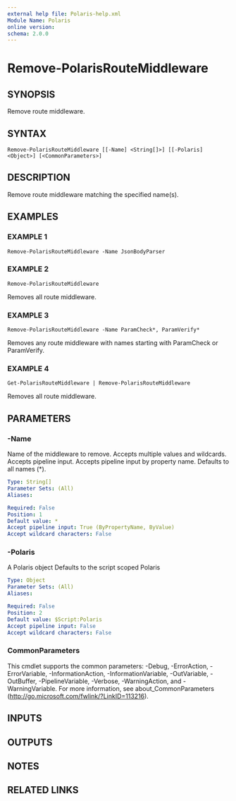 ```yaml
---
external help file: Polaris-help.xml
Module Name: Polaris
online version:
schema: 2.0.0
---
```


# Remove-PolarisRouteMiddleware

## SYNOPSIS
Remove route middleware.

## SYNTAX

```
Remove-PolarisRouteMiddleware [[-Name] <String[]>] [[-Polaris] <Object>] [<CommonParameters>]
```

## DESCRIPTION
Remove route middleware matching the specified name(s).

## EXAMPLES

### EXAMPLE 1
```
Remove-PolarisRouteMiddleware -Name JsonBodyParser
```

### EXAMPLE 2
```
Remove-PolarisRouteMiddleware
```

Removes all route middleware.

### EXAMPLE 3
```
Remove-PolarisRouteMiddleware -Name ParamCheck*, ParamVerify*
```

Removes any route middleware with names starting with ParamCheck or ParamVerify.

### EXAMPLE 4
```
Get-PolarisRouteMiddleware | Remove-PolarisRouteMiddleware
```

Removes all route middleware.

## PARAMETERS

### -Name
Name of the middleware to remove.
Accepts multiple values and wildcards.
Accepts pipeline input.
Accepts pipeline input by property name.
Defaults to all names (*).

```yaml
Type: String[]
Parameter Sets: (All)
Aliases:

Required: False
Position: 1
Default value: *
Accept pipeline input: True (ByPropertyName, ByValue)
Accept wildcard characters: False
```

### -Polaris
A Polaris object
Defaults to the script scoped Polaris

```yaml
Type: Object
Parameter Sets: (All)
Aliases:

Required: False
Position: 2
Default value: $Script:Polaris
Accept pipeline input: False
Accept wildcard characters: False
```

### CommonParameters
This cmdlet supports the common parameters: -Debug, -ErrorAction, -ErrorVariable, -InformationAction, -InformationVariable, -OutVariable, -OutBuffer, -PipelineVariable, -Verbose, -WarningAction, and -WarningVariable. For more information, see about_CommonParameters (http://go.microsoft.com/fwlink/?LinkID=113216).

## INPUTS

## OUTPUTS

## NOTES

## RELATED LINKS
